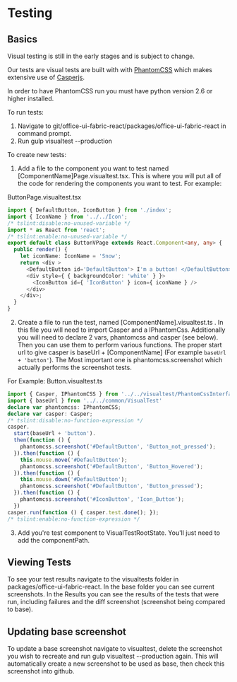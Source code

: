 # Testing

## Basics

Visual testing is still in the early stages and is subject to change.

Our tests are visual tests are built with with [PhantomCSS](https://github.com/Huddle/PhantomCSS) which makes extensive use of [Casperjs](http://casperjs.org/).

In order to have PhantomCSS run you must have python version 2.6 or higher installed.

To run tests:

1. Navigate to git/office-ui-fabric-react/packages/office-ui-fabric-react in command prompt.
2. Run gulp visualtest --production

To create new tests:
1. Add a file to the component you want to test named [ComponentName]Page.visualtest.tsx. This is where you will put all of the code for rendering the components you want to test. For example:

ButtonPage.visualtest.tsx
```typescript
import { DefaultButton, IconButton } from './index';
import { IconName } from '../../Icon';
/* tslint:disable:no-unused-variable */
import * as React from 'react';
/* tslint:enable:no-unused-variable */
export default class ButtonVPage extends React.Component<any, any> {
  public render() {
    let iconName: IconName = 'Snow';
    return <div >
      <DefaultButton id='DefaultButton'> I'm a button! </DefaultButton>
      <div style={ { backgroundColor: 'white' } }>
        <IconButton id={ 'IconButton' } icon={ iconName } />
      </div>
    </div>;
  }
}
```
2. Create a file to run the test, named [ComponentName].visualtest.ts . In this file you will need to import Casper and a IPhantomCss. Additionally you will need to declare 2 vars, phantomcss and casper (see below). Then you can use them to perform various functions. The proper start url to give casper is baseUrl + [ComponentName] (For example ` baseUrl + 'button' `). The Most important one is phantomcss.screenshot which actually performs the screenshot tests.

For Example:
Button.visualtest.ts
```typescript
import { Casper, IPhantomCSS } from '../../visualtest/PhantomCssInterface';
import { baseUrl } from '../../common/VisualTest'
declare var phantomcss: IPhantomCSS;
declare var casper: Casper;
/* tslint:disable:no-function-expression */
casper.
  start(baseUrl + 'button').
  then(function () {
    phantomcss.screenshot('#DefaultButton', 'Button_not_pressed');
  }).then(function () {
    this.mouse.move('#DefaultButton');
    phantomcss.screenshot('#DefaultButton', 'Button_Hovered');
  }).then(function () {
    this.mouse.down('#DefaultButton');
    phantomcss.screenshot('#DefaultButton', 'Button_pressed');
  }).then(function () {
    phantomcss.screenshot('#IconButton', 'Icon_Button');
  })
casper.run(function () { casper.test.done(); });
/* tslint:enable:no-function-expression */
```
3. Add you're test component to VisualTestRootState. You'll just need to add the componentPath.

## Viewing Tests
To see your test results navigate to the visualtests folder in packages/office-ui-fabric-react. In the base folder you can see current screenshots. In the Results you can see the results of the tests that were run, including failures and the diff screenshot (screenshot being compared to base).

## Updating base screenshot
To update a base screenshot navigate to visualtest, delete the screenshot you wish to recreate and run gulp visualtest --production again. This will automatically create a new screenshot to be used as base, then check this screenshot into github.